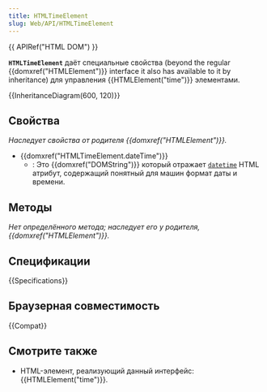 ```yaml
---
title: HTMLTimeElement
slug: Web/API/HTMLTimeElement
---
```


{{ APIRef("HTML DOM") }}

**`HTMLTimeElement`** даёт специальные свойства (beyond the regular {{domxref("HTMLElement")}} interface it also has available to it by inheritance) для управления {{HTMLElement("time")}} элементами.

{{InheritanceDiagram(600, 120)}}

## Свойства

_Наследует свойства от родителя {{domxref("HTMLElement")}}._

- {{domxref("HTMLTimeElement.dateTime")}}
  - : Это {{domxref("DOMString")}} который отражает [`datetime`](/ru/docs/Web/HTML/Element/time#datetime) HTML атрибут, содержащий понятный для машин формат даты и времени.

## Методы

_Нет определённого метода; наследует его у родителя, {{domxref("HTMLElement")}}._

## Спецификации

{{Specifications}}

## Браузерная совместимость

{{Compat}}

## Смотрите также

- HTML-элемент, реализующий данный интерфейс: {{HTMLElement("time")}}.
